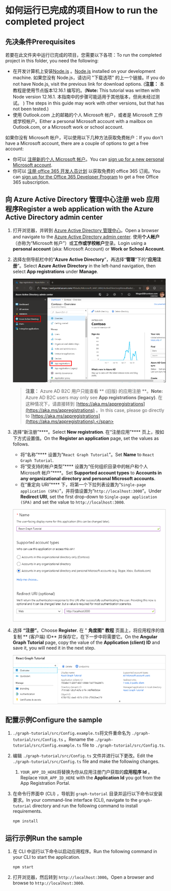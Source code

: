 # <a name="how-to-run-the-completed-project"></a><span data-ttu-id="294a8-101">如何运行已完成的项目</span><span class="sxs-lookup"><span data-stu-id="294a8-101">How to run the completed project</span></span>

## <a name="prerequisites"></a><span data-ttu-id="294a8-102">先决条件</span><span class="sxs-lookup"><span data-stu-id="294a8-102">Prerequisites</span></span>

<span data-ttu-id="294a8-103">若要在此文件夹中运行已完成的项目，您需要以下各项：</span><span class="sxs-lookup"><span data-stu-id="294a8-103">To run the completed project in this folder, you need the following:</span></span>

- <span data-ttu-id="294a8-104">在开发计算机上安装[Node.js](https://nodejs.org) 。</span><span class="sxs-lookup"><span data-stu-id="294a8-104">[Node.js](https://nodejs.org) installed on your development machine.</span></span> <span data-ttu-id="294a8-105">如果您没有 Node.js，请访问 "下载选项" 的上一个链接。</span><span class="sxs-lookup"><span data-stu-id="294a8-105">If you do not have Node.js, visit the previous link for download options.</span></span> <span data-ttu-id="294a8-106"> (**注意：** 本教程是使用节点版本12.16.1 编写的。</span><span class="sxs-lookup"><span data-stu-id="294a8-106">(**Note:** This tutorial was written with Node version 12.16.1.</span></span> <span data-ttu-id="294a8-107">本指南中的步骤可能适用于其他版本，但尚未经过测试。 ) </span><span class="sxs-lookup"><span data-stu-id="294a8-107">The steps in this guide may work with other versions, but that has not been tested.)</span></span>
- <span data-ttu-id="294a8-108">使用 Outlook.com 上的邮箱的个人 Microsoft 帐户，或者是 Microsoft 工作或学校帐户。</span><span class="sxs-lookup"><span data-stu-id="294a8-108">Either a personal Microsoft account with a mailbox on Outlook.com, or a Microsoft work or school account.</span></span>

<span data-ttu-id="294a8-109">如果你没有 Microsoft 帐户，可以使用以下几种方法获取免费帐户：</span><span class="sxs-lookup"><span data-stu-id="294a8-109">If you don't have a Microsoft account, there are a couple of options to get a free account:</span></span>

- <span data-ttu-id="294a8-110">你可以 [注册新的个人 Microsoft 帐户](https://signup.live.com/signup?wa=wsignin1.0&rpsnv=12&ct=1454618383&rver=6.4.6456.0&wp=MBI_SSL_SHARED&wreply=https://mail.live.com/default.aspx&id=64855&cbcxt=mai&bk=1454618383&uiflavor=web&uaid=b213a65b4fdc484382b6622b3ecaa547&mkt=E-US&lc=1033&lic=1)。</span><span class="sxs-lookup"><span data-stu-id="294a8-110">You can [sign up for a new personal Microsoft account](https://signup.live.com/signup?wa=wsignin1.0&rpsnv=12&ct=1454618383&rver=6.4.6456.0&wp=MBI_SSL_SHARED&wreply=https://mail.live.com/default.aspx&id=64855&cbcxt=mai&bk=1454618383&uiflavor=web&uaid=b213a65b4fdc484382b6622b3ecaa547&mkt=E-US&lc=1033&lic=1).</span></span>
- <span data-ttu-id="294a8-111">你可以 [注册 office 365 开发人员计划](https://developer.microsoft.com/office/dev-program) 以获取免费的 office 365 订阅。</span><span class="sxs-lookup"><span data-stu-id="294a8-111">You can [sign up for the Office 365 Developer Program](https://developer.microsoft.com/office/dev-program) to get a free Office 365 subscription.</span></span>

## <a name="register-a-web-application-with-the-azure-active-directory-admin-center"></a><span data-ttu-id="294a8-112">向 Azure Active Directory 管理中心注册 web 应用程序</span><span class="sxs-lookup"><span data-stu-id="294a8-112">Register a web application with the Azure Active Directory admin center</span></span>

1. <span data-ttu-id="294a8-113">打开浏览器，并转到 [Azure Active Directory 管理中心](https://aad.portal.azure.com)。</span><span class="sxs-lookup"><span data-stu-id="294a8-113">Open a browser and navigate to the [Azure Active Directory admin center](https://aad.portal.azure.com).</span></span> <span data-ttu-id="294a8-114">使用**个人帐户**（亦称为“Microsoft 帐户”）或**工作或学校帐户**登录。</span><span class="sxs-lookup"><span data-stu-id="294a8-114">Login using a **personal account** (aka: Microsoft Account) or **Work or School Account**.</span></span>

1. <span data-ttu-id="294a8-115">选择左侧导航栏中的“**Azure Active Directory**”，再选择“**管理**”下的“**应用注册**”。</span><span class="sxs-lookup"><span data-stu-id="294a8-115">Select **Azure Active Directory** in the left-hand navigation, then select **App registrations** under **Manage**.</span></span>

    ![<span data-ttu-id="294a8-116">应用注册的屏幕截图</span><span class="sxs-lookup"><span data-stu-id="294a8-116">A screenshot of the App registrations</span></span> ](/tutorial/images/aad-portal-app-registrations.png)

    > <span data-ttu-id="294a8-117">**注意：** Azure AD B2C 用户只能查看 \*\* (旧版) 的应用注册 \*\*。</span><span class="sxs-lookup"><span data-stu-id="294a8-117">**Note:** Azure AD B2C users may only see **App registrations (legacy)**.</span></span> <span data-ttu-id="294a8-118">在这种情况下，请直接转到 [https://aka.ms/appregistrations](https://aka.ms/appregistrations) 。</span><span class="sxs-lookup"><span data-stu-id="294a8-118">In this case, please go directly to [https://aka.ms/appregistrations](https://aka.ms/appregistrations).</span></span>

1. <span data-ttu-id="294a8-119">选择“新注册”\*\*\*\*。</span><span class="sxs-lookup"><span data-stu-id="294a8-119">Select **New registration**.</span></span> <span data-ttu-id="294a8-120">在“注册应用”\*\*\*\* 页上，按如下方式设置值。</span><span class="sxs-lookup"><span data-stu-id="294a8-120">On the **Register an application** page, set the values as follows.</span></span>

    - <span data-ttu-id="294a8-121">将“名称”\*\*\*\* 设置为“`React Graph Tutorial`”。</span><span class="sxs-lookup"><span data-stu-id="294a8-121">Set **Name** to `React Graph Tutorial`.</span></span>
    - <span data-ttu-id="294a8-122">将“受支持的帐户类型”\*\*\*\* 设置为“任何组织目录中的帐户和个人 Microsoft 帐户”\*\*\*\*。</span><span class="sxs-lookup"><span data-stu-id="294a8-122">Set **Supported account types** to **Accounts in any organizational directory and personal Microsoft accounts**.</span></span>
    - <span data-ttu-id="294a8-123">在“重定向 URI”\*\*\*\* 下，将第一个下拉列表设置为“`Single-page application (SPA)`”，并将值设置为“`http://localhost:3000`”。</span><span class="sxs-lookup"><span data-stu-id="294a8-123">Under **Redirect URI**, set the first drop-down to `Single-page application (SPA)` and set the value to `http://localhost:3000`.</span></span>

    !["注册应用程序" 页的屏幕截图](/tutorial/images/aad-register-an-app.png)

1. <span data-ttu-id="294a8-125">选择 **“注册”**。</span><span class="sxs-lookup"><span data-stu-id="294a8-125">Choose **Register**.</span></span> <span data-ttu-id="294a8-126">在 " **角度图" 教程** 页面上，将应用程序的值复制 \*\* (客户端) ID\*\* 并保存它，在下一步中将需要它。</span><span class="sxs-lookup"><span data-stu-id="294a8-126">On the **Angular Graph Tutorial** page, copy the value of the **Application (client) ID** and save it, you will need it in the next step.</span></span>

    ![新应用注册的应用程序 ID 的屏幕截图](/tutorial/images/aad-application-id.png)

## <a name="configure-the-sample"></a><span data-ttu-id="294a8-128">配置示例</span><span class="sxs-lookup"><span data-stu-id="294a8-128">Configure the sample</span></span>

1. <span data-ttu-id="294a8-129">`./graph-tutorial/src/Config.example.ts`将文件重命名为 `./graph-tutorial/src/Config.ts` 。</span><span class="sxs-lookup"><span data-stu-id="294a8-129">Rename the `./graph-tutorial/src/Config.example.ts` file to `./graph-tutorial/src/Config.ts`.</span></span>
1. <span data-ttu-id="294a8-130">编辑 `./graph-tutorial/src/Config.ts` 文件并进行以下更改。</span><span class="sxs-lookup"><span data-stu-id="294a8-130">Edit the `./graph-tutorial/src/Config.ts` file and make the following changes.</span></span>
    1. <span data-ttu-id="294a8-131">`YOUR_APP_ID_HERE`将替换为你从应用注册门户获取的**应用程序 Id** 。</span><span class="sxs-lookup"><span data-stu-id="294a8-131">Replace `YOUR_APP_ID_HERE` with the **Application Id** you got from the App Registration Portal.</span></span>
1. <span data-ttu-id="294a8-132">在命令行界面中 (CLI) ，导航到 `graph-tutorial` 目录并运行以下命令以安装要求。</span><span class="sxs-lookup"><span data-stu-id="294a8-132">In your command-line interface (CLI), navigate to the `graph-tutorial` directory and run the following command to install requirements.</span></span>

    ```Shell
    npm install
    ```

## <a name="run-the-sample"></a><span data-ttu-id="294a8-133">运行示例</span><span class="sxs-lookup"><span data-stu-id="294a8-133">Run the sample</span></span>

1. <span data-ttu-id="294a8-134">在 CLI 中运行以下命令以启动应用程序。</span><span class="sxs-lookup"><span data-stu-id="294a8-134">Run the following command in your CLI to start the application.</span></span>

    ```Shell
    npm start
    ```

1. <span data-ttu-id="294a8-135">打开浏览器，然后转到 `http://localhost:3000`。</span><span class="sxs-lookup"><span data-stu-id="294a8-135">Open a browser and browse to `http://localhost:3000`.</span></span>
